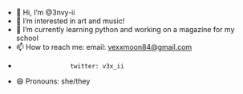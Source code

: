 - 👋 Hi, I’m @3nvy-ii
- 👀 I’m interested in art and music!
- 🌱 I’m currently learning python and working on a magazine for my school
- 📫 How to reach me: email: vexxmoon84@gmail.com
-                    twitter: v3x_ii
- 😄 Pronouns: she/they

<!---
3nvy-ii/3nvy-ii is a ✨ special ✨ repository because its `README.md` (this file) appears on your GitHub profile.
You can click the Preview link to take a look at your changes.
--->
